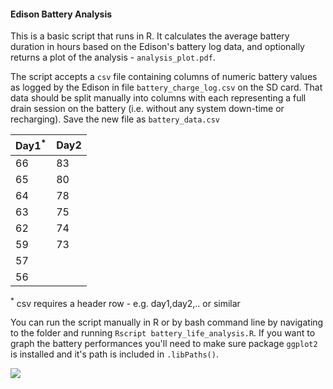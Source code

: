 #### Edison Battery Analysis

This is a basic script that runs in R.  It calculates the average battery duration in hours based on the Edison's battery log data, and optionally returns a plot of the analysis - `analysis_plot.pdf`.


The script accepts a `csv` file containing columns of numeric battery values as logged by the Edison in file `battery_charge_log.csv` on the SD card.  That data should be split manually into columns with each representing a full drain session on the battery (i.e. without any system down-time or recharging).  Save the new file as `battery_data.csv`

| Day1<sup>*</sup> | Day2 |
|----|----|
| 66 | 83 |
| 65 | 80 |
| 64 | 78 |
| 63 | 75 |
| 62 | 74 |
| 59 | 73 |
| 57 |    |
| 56 |    |

<sup>*</sup> csv requires a header row - e.g. day1,day2,.. or similar

You can run the script manually in R or by bash command line by navigating to the folder and running `Rscript battery_life_analysis.R`.  If you want to graph the battery performances you'll need to make sure package `ggplot2` is installed and it's path is included in `.libPaths()`.

![](https://cdn.rawgit.com/geotheory/server-status/master/battery/battery_plot.png)
